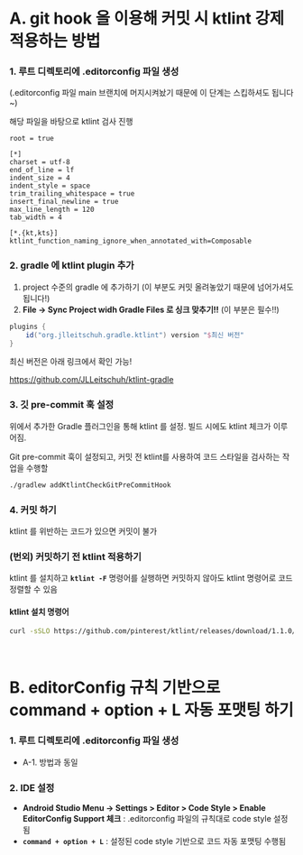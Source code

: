 # A. git hook 을 이용해 커밋 시 ktlint 강제 적용하는 방법

### 1. 루트 디렉토리에 .editorconfig 파일 생성
(.editorconfig 파일 main 브랜치에 머지시켜놨기 때문에 이 단계는 스킵하셔도 됩니다~)

해당 파일을 바탕으로 ktlint 검사 진행
```editorconfig
root = true

[*]
charset = utf-8
end_of_line = lf
indent_size = 4
indent_style = space
trim_trailing_whitespace = true
insert_final_newline = true
max_line_length = 120
tab_width = 4

[*.{kt,kts}]
ktlint_function_naming_ignore_when_annotated_with=Composable
```

### 2. gradle 에 ktlint plugin 추가
1. project 수준의 gradle 에 추가하기
   (이 부분도 커밋 올려놓았기 때문에 넘어가셔도 됩니다!)
2. **File -> Sync Project widh Gradle Files 로 싱크 맞추기!!**
   (이 부분은 필수!!)
```gradle
plugins {
	id("org.jlleitschuh.gradle.ktlint") version "$최신 버전"
}
```
최신 버전은 아래 링크에서 확인 가능!

https://github.com/JLLeitschuh/ktlint-gradle

### 3. 깃 pre-commit 훅 설정
위에서 추가한 Gradle 플러그인을 통해 ktlint 를 설정. 빌드 시에도 ktlint 체크가 이루어짐.

Git pre-commit 훅이 설정되고, 커밋 전 ktlint를 사용하여 코드 스타일을 검사하는 작업을 수행할
```bash
./gradlew addKtlintCheckGitPreCommitHook
```

### 4. 커밋 하기
ktlint 를 위반하는 코드가 있으면 커밋이 불가

### (번외) 커밋하기 전 ktlint 적용하기
ktlint 를 설치하고 **```ktlint -F```** 명령어를 실행하면 커밋하지 않아도 ktlint 명령어로 코드 정렬할 수 있음
#### ktlint 설치 명령어
```bash
curl -sSLO https://github.com/pinterest/ktlint/releases/download/1.1.0/ktlint && chmod a+x ktlint && sudo mv ktlint /usr/local/bin/
```
<br/>

# B. editorConfig 규칙 기반으로 command + option + L 자동 포맷팅 하기
### 1. 루트 디렉토리에 .editorconfig 파일 생성
- A-1. 방법과 동일
### 2. IDE 설정
- **Android Studio Menu -> Settings > Editor > Code Style > Enable EditorConfig Support 체크** : .editorconfig 파일의 규칙대로 code style 설정됨
- **```command + option + L```** : 설정된 code style 기반으로 코드 자동 포맷팅 수행됨
